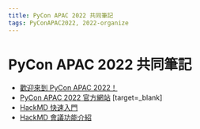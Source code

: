 ```yaml
---
title: PyCon APAC 2022 共同筆記
tags: PyConAPAC2022, 2022-organize
---
```

PyCon APAC 2022 共同筆記
===

- [歡迎來到 PyCon APAC 2022！](/@pycontw/SyFIvuGRc)
- [PyCon APAC 2022 官方網站](https://tw.pycon.org/2022/zh-hant/) [target=_blank]
- [HackMD 快速入門](https://hackmd.io/s/BJvtP4zGX)
- [HackMD 會議功能介紹](https://hackmd.io/s/BJHWlNQMX)
